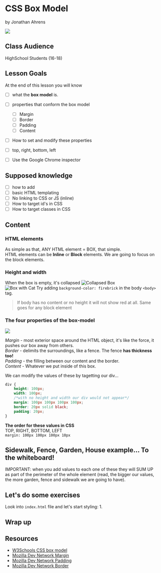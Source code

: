 # CSS Box Model
by Jonathan Ahrens

![](https://media.giphy.com/media/pkUDad439VgMU/giphy.gif)

## Class Audience  
HighSchool Students (16-18)  

## Lesson Goals
At the end of this lesson you will know
- [ ] what the **box model** is.
- [ ] properties that conform the box model
    - [ ] Margin
    - [ ] Border
    - [ ] Padding
    - [ ] Content
- [ ] How to set and modify these properties
- [ ] top, right, bottom, left
- [ ] Use the Google Chrome inspector


## Supposed knowledge
- [ ] how to add
- [ ] basic HTML templating
- [ ] No linking to CSS or JS (inline)
- [ ] How to target id's in CSS
- [ ] How to target classes in CSS

## Content
### HTML elements
As simple as that, ANY HTML element = BOX, that simple.  
HTML elements can be **Inline** or **Block** elements. We are going to focus on the block elements.  

### Height and width 
When the box is empty, it's collapsed
![Collapsed Box](https://www.google.com/url?sa=i&rct=j&q=&esrc=s&source=images&cd=&cad=rja&uact=8&ved=0ahUKEwiZq6_L5-DUAhXp7IMKHVEfAPcQjRwIBw&url=http%3A%2F%2Fwww.campshippers.com%2Fbox.html&psig=AFQjCNHgHhucrIYd3-vrx0-jMGmukVG_7A&ust=1498748521831883)  
![Box with Cat](http://cdn2-www.cattime.com/assets/uploads/2016/08/CardboardCollapsed.png)
Try adding `background-color: firebrick` in the body `<body>` tag.  
> If body has no content or no height it will not show red at all. Same goes for any block element

### The four properties of the box-model  
![](https://www.washington.edu/accesscomputing/webd2/student/unit3/images/boxmodel.gif)  

*Margin* - most exterior space around the HTML object, it's like the force, it pushes our box away from others.  
*Border* - delimits the surroundings, like a fence. The fence **has thickness too!**  
*Padding* - the filling between our content and the border.  
*Content* - Whatever we put inside of this box.  

We can modify the values of these by tagetting our div...  
```css
div {
    height: 100px;
    width: 100px;
    /*with no height and width our div would not appear*/
    margin: 100px 100px 100px 100px;
    border: 20px solid black;
    padding: 20px;
}
```

**The order for these values in CSS**  
TOP, RIGHT, BOTTOM, LEFT  
`margin: 100px 100px 100px 10px`  

## Sidewalk, Fence, Garden, House example... To the whiteboard!
IMPORTANT: when you add values to each one of these they will SUM UP as part of the perimeter of the whole element (read, the bigger our values, the more garden, fence and sidewalk we are going to have). 

## Let's do some exercises
Look into `index.html` file and let's start styling:
1. 
## Wrap up 

## Resources
- [W3Schools CSS box model](https://www.google.com/url?sa=t&rct=j&q=&esrc=s&source=web&cd=2&ved=0ahUKEwi9jrbF7t7UAhVKOT4KHamxCdAQFggsMAE&url=https%3A%2F%2Fwww.w3schools.com%2Fcss%2Fcss_boxmodel.asp&usg=AFQjCNFDEcG_RtTiv54J65CJ5iyZKa4SkQ&cad=rja)  
- [Mozilla Dev Network Margin](https://developer.mozilla.org/en-US/docs/Web/CSS/margin)  
- [Mozilla Dev Network Padding](https://developer.mozilla.org/en-US/docs/Web/CSS/padding)  
- [Mozilla Dev Network Border](https://developer.mozilla.org/en-US/docs/Web/CSS/border)  


